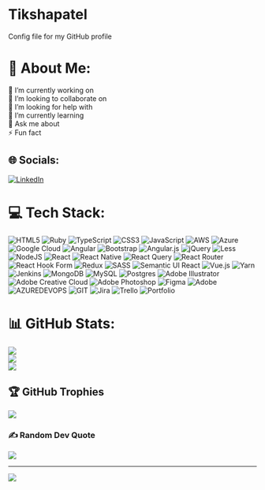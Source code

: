 # Tikshapatel
Config file for my GitHub profile
# 💫 About Me:
🔭 I’m currently working on<br>👯 I’m looking to collaborate on<br>🤝 I’m looking for help with<br>🌱 I’m currently learning<br>💬 Ask me about<br>⚡ Fun fact


## 🌐 Socials:
[![LinkedIn](https://img.shields.io/badge/LinkedIn-%230077B5.svg?logo=linkedin&logoColor=white)](https://linkedin.com/in/https://www.linkedin.com/in/tiksha-patel-6ab037119/) 

# 💻 Tech Stack:
![HTML5](https://img.shields.io/badge/html5-%23E34F26.svg?style=for-the-badge&logo=html5&logoColor=white) ![Ruby](https://img.shields.io/badge/ruby-%23CC342D.svg?style=for-the-badge&logo=ruby&logoColor=white) ![TypeScript](https://img.shields.io/badge/typescript-%23007ACC.svg?style=for-the-badge&logo=typescript&logoColor=white) ![CSS3](https://img.shields.io/badge/css3-%231572B6.svg?style=for-the-badge&logo=css3&logoColor=white) ![JavaScript](https://img.shields.io/badge/javascript-%23323330.svg?style=for-the-badge&logo=javascript&logoColor=%23F7DF1E) ![AWS](https://img.shields.io/badge/AWS-%23FF9900.svg?style=for-the-badge&logo=amazon-aws&logoColor=white) ![Azure](https://img.shields.io/badge/azure-%230072C6.svg?style=for-the-badge&logo=microsoftazure&logoColor=white) ![Google Cloud](https://img.shields.io/badge/GoogleCloud-%234285F4.svg?style=for-the-badge&logo=google-cloud&logoColor=white) ![Angular](https://img.shields.io/badge/angular-%23DD0031.svg?style=for-the-badge&logo=angular&logoColor=white) ![Bootstrap](https://img.shields.io/badge/bootstrap-%238511FA.svg?style=for-the-badge&logo=bootstrap&logoColor=white) ![Angular.js](https://img.shields.io/badge/angular.js-%23E23237.svg?style=for-the-badge&logo=angularjs&logoColor=white) ![jQuery](https://img.shields.io/badge/jquery-%230769AD.svg?style=for-the-badge&logo=jquery&logoColor=white) ![Less](https://img.shields.io/badge/less-2B4C80?style=for-the-badge&logo=less&logoColor=white) ![NodeJS](https://img.shields.io/badge/node.js-6DA55F?style=for-the-badge&logo=node.js&logoColor=white) ![React](https://img.shields.io/badge/react-%2320232a.svg?style=for-the-badge&logo=react&logoColor=%2361DAFB) ![React Native](https://img.shields.io/badge/react_native-%2320232a.svg?style=for-the-badge&logo=react&logoColor=%2361DAFB) ![React Query](https://img.shields.io/badge/-React%20Query-FF4154?style=for-the-badge&logo=react%20query&logoColor=white) ![React Router](https://img.shields.io/badge/React_Router-CA4245?style=for-the-badge&logo=react-router&logoColor=white) ![React Hook Form](https://img.shields.io/badge/React%20Hook%20Form-%23EC5990.svg?style=for-the-badge&logo=reacthookform&logoColor=white) ![Redux](https://img.shields.io/badge/redux-%23593d88.svg?style=for-the-badge&logo=redux&logoColor=white) ![SASS](https://img.shields.io/badge/SASS-hotpink.svg?style=for-the-badge&logo=SASS&logoColor=white) ![Semantic UI React](https://img.shields.io/badge/Semantic%20UI%20React-%2335BDB2.svg?style=for-the-badge&logo=SemanticUIReact&logoColor=white) ![Vue.js](https://img.shields.io/badge/vue.js-%2335495e.svg?style=for-the-badge&logo=vuedotjs&logoColor=%234FC08D) ![Yarn](https://img.shields.io/badge/yarn-%232C8EBB.svg?style=for-the-badge&logo=yarn&logoColor=white) ![Jenkins](https://img.shields.io/badge/jenkins-%232C5263.svg?style=for-the-badge&logo=jenkins&logoColor=white) ![MongoDB](https://img.shields.io/badge/MongoDB-%234ea94b.svg?style=for-the-badge&logo=mongodb&logoColor=white) ![MySQL](https://img.shields.io/badge/mysql-%2300000f.svg?style=for-the-badge&logo=mysql&logoColor=white) ![Postgres](https://img.shields.io/badge/postgres-%23316192.svg?style=for-the-badge&logo=postgresql&logoColor=white) ![Adobe Illustrator](https://img.shields.io/badge/adobe%20illustrator-%23FF9A00.svg?style=for-the-badge&logo=adobe%20illustrator&logoColor=white) ![Adobe Creative Cloud](https://img.shields.io/badge/Adobe%20Creative%20Cloud-DA1F26.svg?style=for-the-badge&logo=Adobe%20Creative%20Cloud&logoColor=white) ![Adobe Photoshop](https://img.shields.io/badge/adobe%20photoshop-%2331A8FF.svg?style=for-the-badge&logo=adobe%20photoshop&logoColor=white) ![Figma](https://img.shields.io/badge/figma-%23F24E1E.svg?style=for-the-badge&logo=figma&logoColor=white) ![Adobe](https://img.shields.io/badge/adobe-%23FF0000.svg?style=for-the-badge&logo=adobe&logoColor=white) ![AZUREDEVOPS](https://img.shields.io/badge/azuredevops-0078D7.svg?style=for-the-badge&logo=azuredevops&logoColor=white&color=%230078D7) ![GIT](https://img.shields.io/badge/Git-fc6d26?style=for-the-badge&logo=git&logoColor=white) ![Jira](https://img.shields.io/badge/jira-%230A0FFF.svg?style=for-the-badge&logo=jira&logoColor=white) ![Trello](https://img.shields.io/badge/Trello-%23026AA7.svg?style=for-the-badge&logo=Trello&logoColor=white) ![Portfolio](https://img.shields.io/badge/Portfolio-%23000000.svg?style=for-the-badge&logo=firefox&logoColor=#FF7139)
# 📊 GitHub Stats:
![](https://github-readme-stats.vercel.app/api?username=Tikshapatel&theme=merko&hide_border=true&include_all_commits=false&count_private=false)<br/>
![](https://github-readme-streak-stats.herokuapp.com/?user=Tikshapatel&theme=merko&hide_border=true)<br/>
![](https://github-readme-stats.vercel.app/api/top-langs/?username=Tikshapatel&theme=merko&hide_border=true&include_all_commits=false&count_private=false&layout=compact)

## 🏆 GitHub Trophies
![](https://github-profile-trophy.vercel.app/?username=Tikshapatel&theme=radical&no-frame=false&no-bg=true&margin-w=4)

### ✍️ Random Dev Quote
![](https://quotes-github-readme.vercel.app/api?type=horizontal&theme=radical)

---
[![](https://visitcount.itsvg.in/api?id=Tikshapatel&icon=0&color=0)](https://visitcount.itsvg.in)

<!-- Proudly created with GPRM ( https://gprm.itsvg.in ) -->
